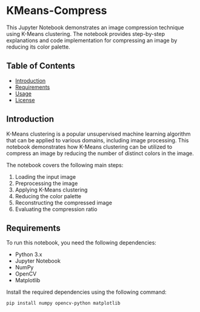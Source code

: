 # KMeans-Compress

This Jupyter Notebook demonstrates an image compression technique using K-Means clustering. The notebook provides step-by-step explanations and code implementation for compressing an image by reducing its color palette.

## Table of Contents

- [Introduction](#introduction)
- [Requirements](#requirements)
- [Usage](#usage)
- [License](#license)

## Introduction

K-Means clustering is a popular unsupervised machine learning algorithm that can be applied to various domains, including image processing. This notebook demonstrates how K-Means clustering can be utilized to compress an image by reducing the number of distinct colors in the image.

The notebook covers the following main steps:
1. Loading the input image
2. Preprocessing the image
3. Applying K-Means clustering
4. Reducing the color palette
5. Reconstructing the compressed image
6. Evaluating the compression ratio

## Requirements

To run this notebook, you need the following dependencies:

- Python 3.x
- Jupyter Notebook
- NumPy
- OpenCV
- Matplotlib

Install the required dependencies using the following command:

```shell
pip install numpy opencv-python matplotlib

